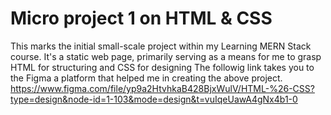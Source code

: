 # Micro project 1 on HTML & CSS 
This marks the initial small-scale project within my Learning MERN Stack course. It's a static web page, primarily serving as a means for me to grasp HTML for structuring and CSS for designing
The followig link takes you to the Figma a platform that helped me in creating the above project. https://www.figma.com/file/yp9a2HtvhkaB428BjxWulV/HTML-%26-CSS?type=design&node-id=1-103&mode=design&t=vuIqeUawA4gNx4b1-0
